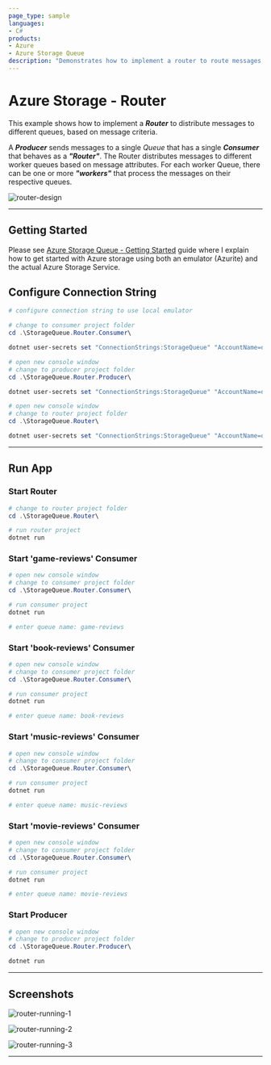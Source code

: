 ```yaml
---
page_type: sample
languages:
- C#
products:
- Azure
- Azure Storage Queue
description: "Demonstrates how to implement a router to route messages to different queues"
---
```


# Azure Storage - Router

This example shows how to implement a **_Router_** to distribute messages to different queues, based on message criteria.

A **_Producer_** sends messages to a single _Queue_ that has a single **_Consumer_** that behaves as a **_"Router"_**. The Router distributes messages to different worker queues based on message attributes. For each worker Queue, there can be one or more **_"workers"_** that process the messages on their respective queues.

![router-design](https://user-images.githubusercontent.com/33935506/138537520-65253078-56f8-463c-bff8-486d17c2532a.png)

---

## Getting Started

Please see [Azure Storage Queue - Getting Started] guide where I explain how to get started with Azure storage using both an emulator (Azurite) and the actual Azure Storage Service.

## Configure Connection String

```powershell
# configure connection string to use local emulator

# change to consumer project folder
cd .\StorageQueue.Router.Consumer\

dotnet user-secrets set "ConnectionStrings:StorageQueue" "AccountName=devstoreaccount1;AccountKey=Eby8vdM02xNOcqFlqUwJPLlmEtlCDXJ1OUzFT50uSRZ6IFsuFq2UVErCz4I6tq/K1SZFPTOtr/KBHBeksoGMGw==;DefaultEndpointsProtocol=http;BlobEndpoint=http://127.0.0.1:10000/devstoreaccount1;QueueEndpoint=http://127.0.0.1:10001/devstoreaccount1;TableEndpoint=http://127.0.0.1:10002/devstoreaccount1;"

# open new console window
# change to producer project folder
cd .\StorageQueue.Router.Producer\

dotnet user-secrets set "ConnectionStrings:StorageQueue" "AccountName=devstoreaccount1;AccountKey=Eby8vdM02xNOcqFlqUwJPLlmEtlCDXJ1OUzFT50uSRZ6IFsuFq2UVErCz4I6tq/K1SZFPTOtr/KBHBeksoGMGw==;DefaultEndpointsProtocol=http;BlobEndpoint=http://127.0.0.1:10000/devstoreaccount1;QueueEndpoint=http://127.0.0.1:10001/devstoreaccount1;TableEndpoint=http://127.0.0.1:10002/devstoreaccount1;"

# open new console window
# change to router project folder
cd .\StorageQueue.Router\

dotnet user-secrets set "ConnectionStrings:StorageQueue" "AccountName=devstoreaccount1;AccountKey=Eby8vdM02xNOcqFlqUwJPLlmEtlCDXJ1OUzFT50uSRZ6IFsuFq2UVErCz4I6tq/K1SZFPTOtr/KBHBeksoGMGw==;DefaultEndpointsProtocol=http;BlobEndpoint=http://127.0.0.1:10000/devstoreaccount1;QueueEndpoint=http://127.0.0.1:10001/devstoreaccount1;TableEndpoint=http://127.0.0.1:10002/devstoreaccount1;"
```

---

## Run App

### Start Router

```powershell
# change to router project folder
cd .\StorageQueue.Router\

# run router project
dotnet run
```

### Start 'game-reviews' Consumer

```powershell
# open new console window
# change to consumer project folder
cd .\StorageQueue.Router.Consumer\

# run consumer project
dotnet run

# enter queue name: game-reviews
```

### Start 'book-reviews' Consumer

```powershell
# open new console window
# change to consumer project folder
cd .\StorageQueue.Router.Consumer\

# run consumer project
dotnet run

# enter queue name: book-reviews
```

### Start 'music-reviews' Consumer

```powershell
# open new console window
# change to consumer project folder
cd .\StorageQueue.Router.Consumer\

# run consumer project
dotnet run

# enter queue name: music-reviews
```

### Start 'movie-reviews' Consumer

```powershell
# open new console window
# change to consumer project folder
cd .\StorageQueue.Router.Consumer\

# run consumer project
dotnet run

# enter queue name: movie-reviews
```

### Start Producer

```powershell
# open new console window
# change to producer project folder
cd .\StorageQueue.Router.Producer\

dotnet run
```

---

## Screenshots

![router-running-1](https://user-images.githubusercontent.com/33935506/138540787-10fafda8-0a80-404b-b7ac-d95e1328b3b5.png)

![router-running-2](https://user-images.githubusercontent.com/33935506/138540789-7bb496dd-d55e-44c0-80fc-6db6f513f09f.png)

![router-running-3](https://user-images.githubusercontent.com/33935506/138540791-e66b997e-c298-469c-821c-264f05f50105.png)

---

[Azure Storage Queue - Getting Started]: https://github.com/drminnaar/azure-dotnet-examples/blob/main/storage/README.md